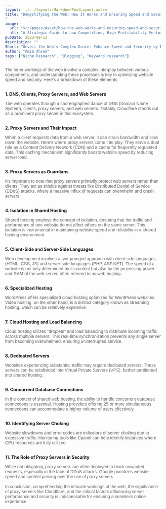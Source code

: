 ```yaml
---
layout: ../../layouts/MarkdownPostLayout.astro
title: "Demystifying the Web: How it Works and Ensuring Speed and Security
"
image:
  url: "src/pages/Asset/how-the-web-works-and-ensuring-speed-and-security-upscaled.png"
  alt: "A Strategic Guide to Low-Competition, High-Profitability Ventures"
pubDate: 2023-09-13
description: ""
Short: "Unveil the Web's Complex Dance: Enhance Speed and Security by Demystifying Its Inner Workings"
author: "Amin Ahsan"
tags: ["Niche Research", "Blogging", "Keyword research"]
---
```


<span class="opacity-article">
The inner workings of the web involve a complex interplay between various components, and understanding these processes is key to optimizing website speed and security. Here's a breakdown of these elements:
<br><br>

</span>

**1. DNS, Clients, Proxy Servers, and Web Servers**

<span class="opacity-article">
The web operates through a choreographed dance of DNS (Domain Name System), clients, proxy servers, and web servers. Notably, Cloudflare stands out as a prominent proxy server in this ecosystem.
<br><br>

</span>

**2. Proxy Servers and Their Impact**

<span class="opacity-article">
    When a client requests data from a web server, it can strain bandwidth and slow down the website. Here's where proxy servers come into play. They serve a dual role as a Content Delivery Network (CDN) and a cache for frequently requested data. This caching mechanism significantly boosts website speed by reducing server load.
<br><br>
</span>

**3. Proxy Servers as Guardians**

<span class="opacity-article">
It's important to note that proxy servers primarily protect web servers rather than clients. They act as shields against threats like Distributed Denial of Service (DDoS) attacks, where a massive influx of requests can overwhelm and crash servers.<br><br>
</span>

**4. Isolation in Shared Hosting**

<span class="opacity-article">
Shared hosting employs the concept of isolation, ensuring that the traffic and performance of one website do not affect others on the same server. This isolation is instrumental in maintaining website speed and reliability in a shared hosting environment.
<br><br>
</span>

**5. Client-Side and Server-Side Languages**

<span class="opacity-article">
 Web development involves a two-pronged approach with client-side languages (HTML, CSS, JS) and server-side languages (PHP, ASP.NET). The speed of a website is not only determined by its content but also by the processing power and RAM of the web server, often referred to as web hosting.
<br><br>
</span>

**6. Specialized Hosting**

<span class="opacity-article">
WordPress offers specialized cloud hosting optimized for WordPress websites. Video hosting, on the other hand, is a distinct category known as streaming hosting, which can be relatively expensive.
<br><br>
</span>

**7. Cloud Hosting and Load Balancing**

<span class="opacity-article">
Cloud hosting utilizes "droplets" and load balancing to distribute incoming traffic across multiple servers. This real-time synchronization prevents any single server from becoming overwhelmed, ensuring uninterrupted service.
<br><br>
</span>

**8. Dedicated Servers**

<span class="opacity-article">
Websites experiencing substantial traffic may require dedicated servers. These servers can be subdivided into Virtual Private Servers (VPS), further partitioned into shared hosting.
<br><br>
</span>

**9. Concurrent Database Connections**

<span class="opacity-article">
In the context of shared web hosting, the ability to handle concurrent database connections is essential. Hosting providers offering 25 or more simultaneous connections can accommodate a higher volume of users effectively.<br><br>
</span>

**10. Identifying Server Choking**

<span class="opacity-article">
Website slowdowns and error codes are indicators of server choking due to excessive traffic. Monitoring tools like Cpanel can help identify instances where CPU resources are fully utilized.<br><br>
</span>

**11. The Role of Proxy Servers in Security**

<span class="opacity-article">
While not obligatory, proxy servers are often deployed to block unwanted requests, especially in the face of DDoS attacks. Google prioritizes website speed and content parsing over the use of proxy servers.<br><br>
</span>

<span class="opacity-article">
In conclusion, comprehending the intricate workings of the web, the significance of proxy servers like Cloudflare, and the critical factors influencing server performance and security is indispensable for ensuring a seamless online experience.
<br><br>
</span>

<style>

#bold{
font-weight: bold;
opacity: 1;
}

    .opacity-article{
    font-family: 'MerriWeather', sans-serif;
    text-align: justify;
    opacity:66%;

}

.italic{
font-style: italic;
}
</style>
